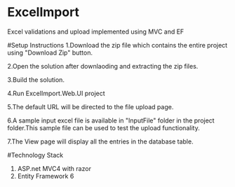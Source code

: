 # ExcelImport
Excel validations and upload implemented using MVC and EF

#Setup Instructions
1.Download the zip file which contains the entire project using "Download Zip" button.

2.Open the solution after downlaoding and extracting the zip files.

3.Build the solution.

4.Run ExcelImport.Web.UI project

5.The default URL will be directed to the file upload page.

6.A sample input excel file is available in "InputFile" folder in the project folder.This sample file can be
   used to test the upload functionality.
  
7.The View page will display all the entries in the database table.



#Technology Stack

1. ASP.net MVC4 with razor
2. Entity Framework 6

